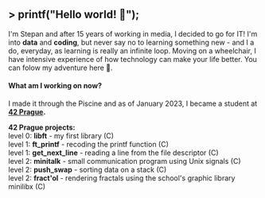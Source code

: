 ## > printf("Hello world! 👋");

I'm Stepan and after 15 years of working in media, I decided to go for IT! I'm into **data** and **coding**, but never say no to learning something new - and I a do, everyday, as learning is really an infinite loop. Moving on a wheelchair, I have intensive experience of how technology can make your life better. You can folow my adventure here 💪.

#### What am I working on now? 
I made it through the Piscine and as of January 2023, I became a student at **[42 Prague](https://42prague.com).**

**42 Prague projects:**  
level 0: **libft** - my first library (C)  
level 1: **ft_printf** - recoding the printf function (C)  
level 1: **get_next_line** - reading a line from the file descriptor (C)  
level 2: **minitalk** - small communication program using Unix signals (C)  
level 2: **push_swap** - sorting data on a stack (C)  
level 2: **fract'ol** - rendering fractals using the school's graphic library minilibx (C)  

> 



<!--
**birkofcz/birkofcz** is a ✨ _special_ ✨ repository because its `README.md` (this file) appears on your GitHub profile.

Here are some ideas to get you started:

- 🔭 I’m currently working on ...
- 🌱 I’m currently learning ...
- 👯 I’m looking to collaborate on ...
- 🤔 I’m looking for help with ...
- 💬 Ask me about ...
- 📫 How to reach me: ...
- 😄 Pronouns: ...
- ⚡ Fun fact: ...
-->


